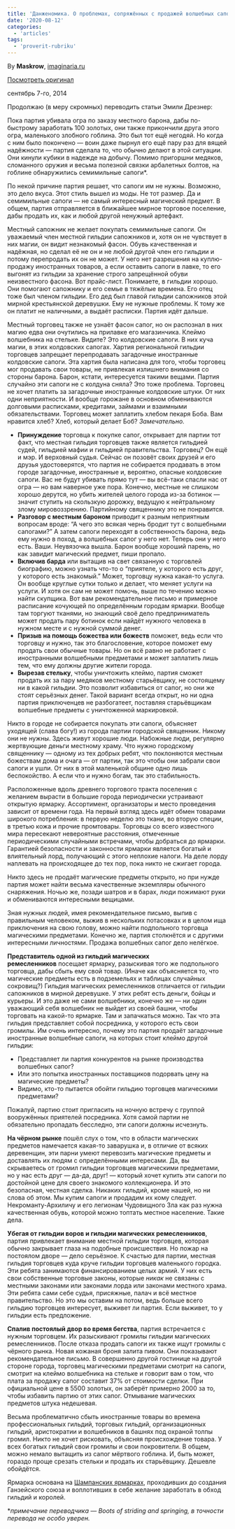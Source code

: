 ```yaml
---
title: 'Данженомика. О проблемах, сопряжённых с продажей волшебных сапог'
date: '2020-08-12'
categories:
  - 'articles'
tags:
  - 'proverit-rubriku'
---
```


By **Maskrow**, [imaginaria.ru](http://getpocket.com/redirect?url=http%3A%2F%2Fimaginaria.ru%2Fp%2Fdanzhenomika-o-problemah-sopryazhennyh-s-prodazhey-volshebnyh-sapog.html)

[Посмотреть оригинал](http://getpocket.com/redirect?url=http%3A%2F%2Fimaginaria.ru%2Fp%2Fdanzhenomika-o-problemah-sopryazhennyh-s-prodazhey-volshebnyh-sapog.html)

сентябрь 7-го, 2014

Продолжаю (в меру скромных) переводить статьи Эмили Дрезнер:

Пока партия убивала огра по заказу местного барона, дабы по-быстрому заработать 100 золотых, они также прикончили друга этого огра, маленького злобного гоблина. Это был тот ещё негодяй. Но когда с ним было покончено — воин даже пырнул его ещё пару раз для вящей надёжности — партия сделала то, что обычно делают в этой ситуации. Они кинули кубики в надежде на добычу. Помимо пригоршни медяков, сломанного оружия и весьма полезной связки арбалетных болтов, на гоблине обнаружились семимильные сапоги\*.

По некой причине партия решает, что сапоги им не нужны. Возможно, это дело вкуса. Этот стиль вышел из моды. Не тот размер. Да и семимильные сапоги — не самый интересный магический предмет. В общем, партия отправляется в ближайшее мирное торговое поселение, дабы продать их, как и любой другой ненужный артефакт.

Местный сапожник не желает покупать семимильные сапоги. Он уважаемый член местной гильдии сапожников и, хотя он не чувствует в них магии, он видит незнакомый фасон. Обувь качественная и надёжная, но сделал её не он и не любой другой член его гильдии и потому перепродать их он не может. У него нет разрешения на куплю-продажу иностранных товаров, а если оставить сапоги в лавке, то его выгонят из гильдии за хранение строго запрещённой обуви неизвестного фасона. Вот прайс-лист. Понимаете, в гильдии хорошо. Они помогают сапожнику и его семье в тяжёлые времена. Его отец тоже был членом гильдии. Его дед был главой гильдии сапожников этой мирной крестьянской деревушки. Ему не нужные проблемы. К тому же он платит не наличными, а выдаёт расписки. Партия идёт дальше.

Местный торговец также не узнаёт фасон сапог, но он распознал в них магию едва они очутились на прилавке его магазинчика. Клеймо волшебника на стельке. Видите? Это колдовские сапоги. В них куча магии, в этих колдовских сапогах. Хартия региональной гильдии торговцев запрещает перепродавать загадочные иностранные колдовские сапоги. Эта хартия была написана для того, чтобы торговец мог продавать свои товары, не привлекая излишнего внимания со стороны барона. Барон, кстати, интересуется такими вещами. Партия случайно эти сапоги не с колдуна сняла? Это тоже проблема. Торговец не хочет платить за загадочные иностранные колдовские штуки. От них одни неприятности. И вообще горожане в основном обмениваются долговыми расписками, кредитами, займами и взаимными обязательствами. Торговец может заплатить хлебом пекаря Боба. Вам нравится хлеб? Хлеб, который делает Боб? *Замечательно.*

- **Принуждение** торговца к покупке сапог, открывает для партии тот факт, что местная гильдия торговцев также является гильдией судей, гильдией мафии и гильдией правительства. Торговец? Он ещё и мэр. И верховный судья. Сейчас он позовёт своих друзей и его друзья удостоверятся, что партия не собирается продавать в этом городе загадочные, иностранные и, вероятно, опасные колдовские сапоги. Вас не будут убивать прямо тут — вы всё-таки спасли нас от огра — но вам наверное уже пора. Конечно, местные не слишком хорошо дерутся, но убить жителей целого города из-за ботинок — значит ступить на скользкую дорожку, ведущую к нейтральному злому мировоззрению. Партийному священнику это не понравится.
- **Разговор с местным бароном** приводит к разным неприятным вопросам вроде: “А чего это всякая чернь бродит тут с волшебными сапогами?” А затем сапоги переходят в собственность барона, ведь ему нужно в поход, а волшебных сапог у него нет. Теперь они у него есть. Ваши. Неувязочка вышла. Барон вообще хороший парень, но как завидит магический предмет, пиши пропало.
- **Включив барда** или вытащив на свет связанную с торговлей биографию, можно узнать что-то о “приятеле, у которого есть друг, у которого есть знакомый.” Может, торговцу нужна какая-то услуга. Он вообще круглые сутки только и делает, что меняет услуги на услуги. И хотя он сам не может помочь, выше по течению можно найти скупщика. Вот вам рекомендательное письмо и примерное расписание кочующей по определённым городам ярмарки. Вообще там торгуют тканями, но знающий своё дело предприниматель может продать пару ботинок если найдёт нужного человека в нужном месте и с нужной суммой денег.
- **Призыв на помощь божества или божеств** поможет, ведь если что торговцу и нужно, так это благословение, которое поможет ему продать свои обычные товары. Но он всё равно не работает с иностранными волшебными предметами и может заплатить лишь тем, что ему должны другие жители города.
- **Вырезав стельку**, чтобы уничтожить клеймо, партия сможет продать их за пару медяков местному старьёвщику, не состоящему ни в какой гильдии. Это позволит избавиться от сапог, но они же стоят серьёзных денег. Такой вариант всегда открыт, но ни одна партия приключенцев не разбогатеет, поставляя старьёвщикам волшебные предметы с уничтоженной маркировкой.

Никто в городе не собирается покупать эти сапоги, объясняет уходящей (слава богу!) из города партии городской священник. Никому они не нужны. Здесь живут хорошие люди. Набожные люди, регулярно жертвующие деньги местному храму. Что нужно городскому священнику — одному из тех добрых ребят, что поклоняются местным божествам дома и очага — от партии, так это чтобы они забрали свои сапоги и ушли. От них в этой маленькой общине одно лишь беспокойство. А если что и нужно богам, так это стабильность.

Расположенные вдоль древнего торгового тракта поселения с желанием вырасти в большие города периодически устраивают открытую ярмарку. Ассортимент, организаторы и место проведения зависит от времени года. На первый взгляд здесь идёт обмен товарами широкого потребления: в первую неделю это ткани, во вторую специи, в третью кожа и прочие промтовары. Торговцы со всего известного мира пересекают невероятные расстояния, отмеченные периодическими случайными встречами, чтобы добраться до ярмарки. Гарантией безопасности и законности ярмарки является богатый и влиятельный лорд, получающий с этого неплохие налоги. На деле лорду наплевать на происходящее до тех пор, пока никто не сжигает города.

Никто здесь не продаёт магические предметы открыто, но при нужде партия может найти весьма качественные экземпляры обычного снаряжения. Ночью же, позади шатров и в барах, люди пожимают руки и обмениваются интересными вещицами.

Зная нужных людей, имея рекомендательное письмо, выпив с правильным человеком, выжив в нескольких потасовках и в целом ища приключения на свою голову, можно найти подпольного торговца магическими предметами. Конечно же, партия столкнётся и с другими интересными личностями. Продажа волшебных сапог дело нелёгкое.

**Представитель одной из гильдий магических ремесленников** посещает ярмарку, разыскивая того же подпольного торговца, дабы сбыть ему свой товар. (Иначе как объясняется то, что магические предметы есть в подземельях и таблицах случайных сокровищ?) Гильдия магических ремесленников отличается от гильдии сапожников в мирной деревушке. У этих ребят есть деньги, бойцы и курьеры. И это даже не сами волшебники, конечно же — ни один уважающий себя волшебник не выйдет из своей башни, чтобы торговать на какой-то ярмарке. Там и запачкаться можно. Так что эта гильдия представляет собой посредника, у которого есть свои громилы. Им очень интересно, почему это партия продаёт загадочные иностранные волшебные сапоги, на которых стоит клеймо другой гильдии:

- Представляет ли партия конкурентов на рынке производства волшебных сапог?
- Или это попытка иностранных поставщиков подорвать цену на магические предметы?
- Видимо, кто-то пытается обойти гильдию торговцев магическими предметами?

Пожалуй, партию стоит пригласить на ночную встречу с группой вооружённых приятелей посредника. Хотя самой партии не обязательно пропадать бесследно, эти сапоги должны исчезнуть.

**На чёрном рынке** пошёл слух о том, что в области магических предметов намечается какая-то заварушка и, в отличие от всяких деревенщин, эти парни умеют перевозить магические предметы и доставлять их людям с определёнными интересами. Да, вы скрываетесь от громил гильдии торговцев магическими предметами, но у нас есть друг — да-да, друг! — который хочет купить эти сапоги по достойной цене для своего знакомого коллекционера. И это безопасная, честная сделка. Никаких гильдий, кроме нашей, но ни слова об этом. Мы купим сапоги и продадим их кому следует. Некроманту-Архиличу и его легионам Чудовищного Зла как раз нужна качественная обувь, которой можно топтать местное население. Такие дела.

**Убегая от гильдии воров и гильдии магических ремесленников**, партия привлекает внимание местной гильдии торговцев, которая обычно закрывает глаза на подобные происшествия. Но пожар на постоялом дворе — дело серьёзное. К счастью для партии, местная гильдия торговцев куда круче гильдии торговцев маленького городка. Эти ребята занимаются финансированием целых армий. У них есть свои собственные торговые законы, которые *никак* не связаны с местными законами или законами лорда или законами местного храма. Эти ребята сами себе судья, присяжные, палач и всё местное правительство. Но это мы оставим на потом, ведь больше всего гильдию торговцев интересует, выживет ли партия. Если выживет, то у гильдии есть предложение.

**Спалив постоялый двор во время бегства**, партия встречается с нужным торговцем. Их разыскивают громилы гильдии магических ремесленников. После отказа продать сапоги их также ищут громилы с чёрного рынка. Новая кожаная броня залита пивом. Они показывают рекомендательное письмо. В совершенно другой гостинице на другой стороне города, торговец магическими предметами смотрит на сапоги, смотрит на клеймо волшебника на стельке и говорит вам о том, что плата за продажу сапог составит 37% от стоимости сделки. При официальной цене в 5500 золотых, он заберёт примерно 2000 за то, чтобы избавить партию от этих сапог. Отмывание магических предметов штука недешевая.

Весьма проблематично сбыть иностранные товары во времена профессиональных гильдий, торговых гильдий, организационных гильдий, аристократии и волшебников в башнях под охраной толпы громил. Никто не хочет рисковать, объясняя происхождение товара. У всех богатых гильдий свои громилы и свои покровители. В общем, можно немало вытащить из сапог мёртвого гоблина. И, быть может, гораздо проще срезать стельки и продать их старьёвщику. Дешевле обойдётся.

Ярмарка основана на [Шампанских ярмарках](http://en.wikipedia.org/wiki/Champagne_fairs), проходивших до создания Ганзейского союза и воплотивших в себе желание заработать в обход гильдий и королей.

\*_примечание переводчика — Boots of striding and springing, в точности перевода не особо уверен._
